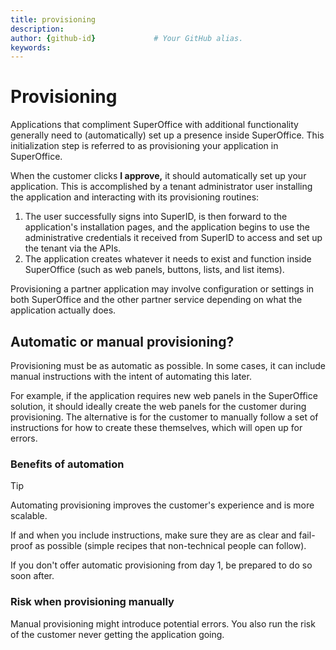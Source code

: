 ```yaml
---
title: provisioning       
description:                    
author: {github-id}             # Your GitHub alias.
keywords:
---
```


# Provisioning

Applications that compliment SuperOffice with additional functionality generally need to (automatically) set up a presence inside SuperOffice. This initialization step is referred to as provisioning your application in SuperOffice.

When the customer clicks **I approve,** it should automatically set up your application. This is accomplished by a tenant administrator user installing the application and interacting with its provisioning routines:

1. The user successfully signs into SuperID, is then forward to the application's installation pages, and the application begins to use the administrative credentials it received from SuperID to access and set up the tenant via the APIs.
2. The application creates whatever it needs to exist and function inside SuperOffice (such as web panels, buttons, lists, and list items).

Provisioning a partner application may involve configuration or settings in both SuperOffice and the other partner service depending on what the application actually does.

## Automatic or manual provisioning?

Provisioning must be as automatic as possible. In some cases, it can include manual instructions with the intent of automating this later.

For example, if the application requires new web panels in the SuperOffice solution, it should ideally create the web panels for the customer during provisioning. The alternative is for the customer to manually follow a set of instructions for how to create these themselves, which will open up for errors.  

### Benefits of automation

> [!TIP]
> Automating provisioning improves the customer's experience and is more scalable.

If and when you include instructions, make sure they are as clear and fail-proof as possible (simple recipes that non-technical people can follow).

If you don't offer automatic provisioning from day 1, be prepared to do so soon after.

### Risk when provisioning manually

Manual provisioning might introduce potential errors. You also run the risk of the customer never getting the application going.

<!-- Referenced links -->

